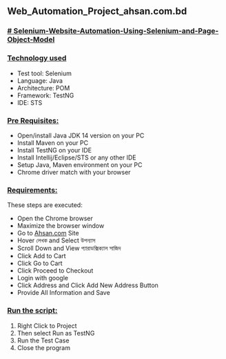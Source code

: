 ## Web_Automation_Project_ahsan.com.bd
### **[# Selenium-Website-Automation-Using-Selenium-and-Page-Object-Model](url)**

### **[Technology used](url)**
- Test tool: Selenium
- Language: Java
- Architecture: POM
- Framework: TestNG
- IDE: STS

### **[Pre Requisites:](url)**
- Open/install Java JDK 14 version on your PC
- Install Maven on your PC
- Install TestNG on your IDE
- Install Intellij/Eclipse/STS or any other IDE
- Setup Java, Maven environment on your PC
- Chrome driver match with your browser

### **[Requirements:](url)**
These steps are executed:

- Open the Chrome browser
- Maximize the browser window
- Go to [Ahsan.com](https://ahsan.com.bd/) Site
- Hover লেখক and Select উপন্যাস 
- Scroll Down and View প্যারাডক্সিক্যাল সাজিদ
- Click Add to Cart
- Click Go to Cart
- Click Proceed to Checkout
- Login with google
- Click Address and Click Add New Address Button
- Provide All Information and Save

### **[Run the script:](url)**

1. Right Click to Project 
2. Then select Run as TestNG
3. Run the Test Case
4. Close the program
